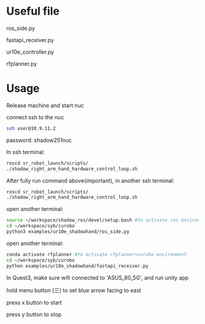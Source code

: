 
# Useful file
ros_side.py

fastapi_receiver.py

ur10e_controller.py

rfplanner.py

# Usage
Release machine and start nuc

connect ssh to the nuc
```bash
ssh user@10.9.11.2
```
password: shadow251nuc

In ssh terminal:
```bash
roscd sr_robot_launch/scripts/
./shadow_right_arm_hand_hardware_control_loop.sh 
```

After fully run command above(important), in another ssh terminal:
```bash
roscd sr_robot_launch/scripts/
./shadow_right_arm_hand_hardware_control_loop.sh 
```

open another terminal:
```bash
source ~/workspace/shadow_ros/devel/setup.bash #to activate ros environment
cd ~/workspace/syb/curobo
python3 examples/ur10e_shadowhand/ros_side.py
```

open another terminal:
```bash
conda activate rfplanner #to activate rfplanner+curobo environment
cd ~/workspace/syb/curobo
python examples/ur10e_shadowhand/fastapi_receiver.py
```

In Quest3, make sure wifi connected to 'ASUS_80_5G', and run unity app

hold menu button (三) to set blue arrow facing to east

press x button to start

press y button to stop

